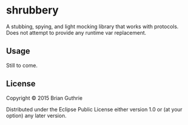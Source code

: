 # shrubbery

A stubbing, spying, and light mocking library that works with protocols. Does not attempt to provide any runtime
var replacement.

## Usage

Still to come.

## License

Copyright © 2015 Brian Guthrie

Distributed under the Eclipse Public License either version 1.0 or (at
your option) any later version.
